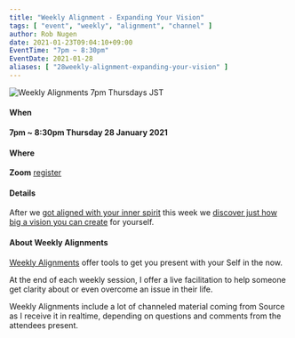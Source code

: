 ```yaml
---
title: "Weekly Alignment - Expanding Your Vision"
tags: [ "event", "weekly", "alignment", "channel" ]
author: Rob Nugen
date: 2021-01-23T09:04:10+09:00
EventTime: "7pm ~ 8:30pm"
EventDate: 2021-01-28
aliases: [ "28weekly-alignment-expanding-your-vision" ]
---
```


<img
src="//b.robnugen.com/blog/2020/2020_nov_23_weekly_alignments_title.jpg"
alt="Weekly Alignments 7pm Thursdays JST"
class="title" />

#### When

**7pm ~ 8:30pm Thursday  28 January 2021**

#### Where

**Zoom** [register](/weekly-alignments/registration/)

#### Details

After we [got aligned with your inner spirit](/blog/2021/01/21/weekly-alignment-recognize-your-magnificence/) this week we [discover just how big a vision you can create](/blog/2021/01/28/weekly-alignment-healing-your-body-and-expand-heart-vision/) for yourself.

#### About Weekly Alignments

[Weekly Alignments](/weekly-alignments/) offer tools to get you present with your Self in the now.

At the end of each weekly session, I offer a live facilitation to help
someone get clarity about or even overcome an issue in their life.

Weekly Alignments include a lot of channeled material coming from
Source as I receive it in realtime, depending on questions and
comments from the attendees present.
